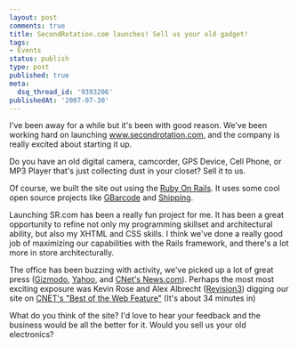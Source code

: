 ```yaml
---
layout: post
comments: true
title: SecondRotation.com launches! Sell us your old gadget!
tags:
- Events
status: publish
type: post
published: true
meta:
  dsq_thread_id: '9393206'
publishedAt: '2007-07-30'
---
```


I've been away for a while but it's been with good reason. We've been working hard on launching <a href="http://www.secondrotation.com">www.secondrotation.com</a>, and the company is really excited about starting it up.

Do you have an old digital camera, camcorder, GPS Device, Cell Phone, or MP3 Player that's just collecting dust in your closet? Sell it to us.

Of course, we built the site out using the <a href="http://www.rubyonrails.com">Ruby On Rails</a>. It uses some cool open source projects like <a href="http://gbarcode.rubyforge.org/">GBarcode</a> and <a href="http://shipping.rubyforge.org/">Shipping</a>.

Launching SR.com has been a really fun project for me. It has been a great opportunity to refine not only my programming skillset and architectural ability, but also my XHTML and CSS skills. I think we've done a really good job of maximizing our capabilities with the Rails framework, and there's a lot more in store architecturally.

The office has been buzzing with activity, we've picked up a lot of great press (<a href="http://gizmodo.com/gadgets/swap-meet/second-rotation-buys-your-old-gadgets-282471.php">Gizmodo</a>, <a href="http://biz.yahoo.com/bw/070723/20070723005138.html?.v=1">Yahoo</a>, and  <a href="http://news.com.com/8301-10784_3-9748508-7.html?part=rss">CNet's News.com</a>). Perhaps the most most exciting exposure was Kevin Rose and Alex Albrecht (<a href="http://revision3.com/">Revision3</a>) digging our site on <a href="http://www.cnettv.com/9710-1_53-28761.html">CNET's "Best of the Web Feature"</a> (It's about 34 minutes in)

What do you think of the site? I'd love to hear your feedback and the business would be all the better for it. Would you sell us your old electronics?
